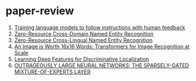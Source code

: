 # paper-review

1. [Training language models to follow instructions with human feedback](https://github.com/ajskdlf64/paper-review/blob/main/Training%20language%20models%20to%20follow%20instructions%20with%20human%20feedback.md)
2. [Zero-Resource Cross-Domain Named Entity Recognition](https://github.com/ajskdlf64/paper-review/blob/main/Zero-Resource%20Cross-Domain%20Named%20Entity%20Recognition.md)
3. [Zero-Resource Cross-Lingual Named Entity Recognition](https://github.com/ajskdlf64/paper-review/blob/main/Zero-Resource%20Cross-Lingual%20Named%20Entity%20Recognition.md)
4. [An Image is Worth 16x16 Words: Transformers for Image Recognition at Scale
](https://github.com/ajskdlf64/paper-review/blob/main/An%20Image%20is%20Worth%2016x16%20Words:%20Transformers%20for%20Image%20Recognition%20at%20Scale.md)
5. [Learning Deep Features for Discriminative Localization](https://github.com/ajskdlf64/paper-review/blob/main/Learning%20Deep%20Features%20for%20Discriminative%20Localization.md)
6. [OUTRAGEOUSLY LARGE NEURAL NETWORKS: THE SPARSELY-GATED MIXTURE-OF-EXPERTS LAYER](https://github.com/ajskdlf64/paper-review/blob/main/OUTRAGEOUSLY%20LARGE%20NEURAL%20NETWORKS:%20THE%20SPARSELY-GATED%20MIXTURE-OF-EXPERTS%20LAYER.md)
